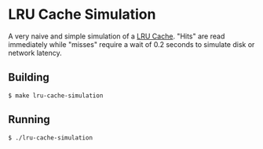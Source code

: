 # LRU Cache Simulation

A very naive and simple simulation of a [LRU Cache](http://en.wikipedia.org/wiki/Cache_algorithms#Least_Recently_Used). "Hits" are read immediately while "misses" require a wait of 0.2 seconds to simulate disk or network latency.

## Building

    $ make lru-cache-simulation

## Running
    $ ./lru-cache-simulation

